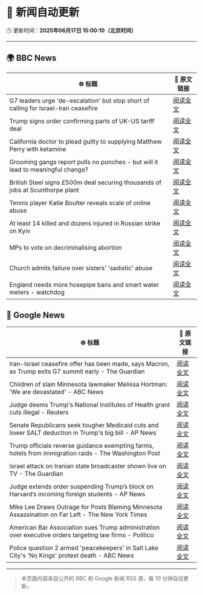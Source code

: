 # 🧠 新闻自动更新

🕒 更新时间：**2025年06月17日 15:00:10（北京时间）**

---

## 🌍 BBC News

| 🌐 标题 | 🔗 原文链接 |
|--------|-------------|
| G7 leaders urge 'de-escalation' but stop short of calling for Israel-Iran ceasefire | [阅读全文](https://www.bbc.com/news/articles/cd783v9wn1eo) |
| Trump signs order confirming parts of UK-US tariff deal | [阅读全文](https://www.bbc.com/news/articles/cy8gxp7dvepo) |
| California doctor to plead guilty to supplying Matthew Perry with ketamine | [阅读全文](https://www.bbc.com/news/articles/c784l795lzdo) |
| Grooming gangs report pulls no punches - but will it lead to meaningful change? | [阅读全文](https://www.bbc.com/news/articles/c5y0lrk2dqyo) |
| British Steel signs £500m deal securing thousands of jobs at Scunthorpe plant | [阅读全文](https://www.bbc.com/news/articles/c2k1jjkd9e0o) |
| Tennis player Katie Boulter reveals scale of online abuse | [阅读全文](https://www.bbc.com/sport/tennis/articles/cj42rvdk2k4o) |
| At least 14 killed and dozens injured in Russian strike on Kyiv | [阅读全文](https://www.bbc.com/news/articles/cx24g4850x4o) |
| MPs to vote on decriminalising abortion | [阅读全文](https://www.bbc.com/news/articles/c3rprg8zv18o) |
| Church admits failure over sisters' 'sadistic' abuse | [阅读全文](https://www.bbc.com/news/articles/c2d5w0x6g7zo) |
| England needs more hosepipe bans and smart water meters - watchdog | [阅读全文](https://www.bbc.com/news/articles/cj939kpnvx8o) |

## 📰 Google News

| 🌐 标题 | 🔗 原文链接 |
|--------|-------------|
| Iran-Israel ceasefire offer has been made, says Macron, as Trump exits G7 summit early - The Guardian | [阅读全文](https://news.google.com/rss/articles/CBMinAFBVV95cUxQQ1Y1NFJtejFUT2pVenBCczlnb3Zfcl8wb2Rvb1JSWXROMVBCQUdTZFAxS3ZWaE96bWdURkduR1pIUlFYb052VUFQcVlrVWJSOTZCREFUdER6RU1VbmpzWWJJLVgtV0tJRXJxd1BNMnV3aWprbXgzUExKampqSWthX3pZbGZsejBLbXptOUl5TzFaVDF2NnVCQW01RW0?oc=5) |
| Children of slain Minnesota lawmaker Melissa Hortman: 'We are devastated' - ABC News | [阅读全文](https://news.google.com/rss/articles/CBMiqAFBVV95cUxOQU9jMGZxZ2ZWbV9jOWlaS2RVYzNHQVpIYktXT05RcnNsTERWdG53U1BqdWM1Mi02c2h1ZUlJOE9YTlhYMnQ4cFFsQUc2RnhvSVIzeGV4WWZHUmZkR2ZOT1J5TVJHbzhWeW1fVzIzeWNDbGkxWGpRVWREaFdOa0VkY1V5MURQUkt2VDRQaVlnTV9SeXdfU2RKbzE4aGdsblBtTU9RX1Q4b3XSAa4BQVVfeXFMTTRTT2lKV2xFdkdGcVJSQ2tocGZRTmt5cEg3YU5HOWZzbGhjVFVBSU44MXdETGJQbFVLRE1XbUxBekk5VnhmZjB5ZG1fdjBNck9PdWxqWG9Db05SV3doVlBXczI5QlZheXU2RnlTbzF1aW9QaGotMEdMbTV3OWRlU0VsLVhfQ3N1MWNVdVdUcDRydE1xQl9Pck55OG1Lay16V2plZ3ZxNE1HZkYtWjln?oc=5) |
| Judge deems Trump's National Institutes of Health grant cuts illegal - Reuters | [阅读全文](https://news.google.com/rss/articles/CBMi2AFBVV95cUxOR0cta2RWUjNZQXZWQ0plRTZ6UWRPRng0VWxfU2VFc1BhUGxYcmVTWUxfdkVtUV9yTExrN0Nkbk5kNjQ3WXV2WlZ6MmpFM3dPUExZdnAzcUIyNGVNUHBoSndmVjROZE43empNaWJ1MTRpT2x5YTZWVkxBS1NFMVNYd09yT2tZbG45SUVPS3ZKMmxxSVA4djB3OE12MDdGX0pwRHJNWjRoVWFrWUFHN3dIcm9jVHl1SWZYUlJfUlFMejNLUllvelJycFg2RzVtU2RQYmFQX0IxeGc?oc=5) |
| Senate Republicans seek tougher Medicaid cuts and lower SALT deduction in Trump's big bill - AP News | [阅读全文](https://news.google.com/rss/articles/CBMisgFBVV95cUxOWVZFanBUdm51QmRGTWkwZXVaMzREc0Itc2tLdXI3b3ZqcW5wUzlVRnIyZ3VyanRYR2g0SVg5dThtNW4tQzF2ZTRIaU5vSk1YRGxLa1YwZVZfOTRVSHNCcWRXem13djE0VHIyREdpekJNSmhndWwycWhvZG1FT1NXZk9FS1hMclN5LVNOSEw5WFRrZ0FxWE9MYUwxa2Uxb1k2WUtVd1pRUl9jbFlLa3Y3ZVpB?oc=5) |
| Trump officials reverse guidance exempting farms, hotels from immigration raids - The Washington Post | [阅读全文](https://news.google.com/rss/articles/CBMilgFBVV95cUxNZlp0ZWV4aW1wcVZacWxQdjN6VGZaMjZWVDJPcHZZLUdzZjFBRnR5NlNoSk00V0xVVjdqdTV4YW5LYlBNNzlnazhGR0taWU5fY2NvblJ5NlRVem0yek5MTHlIdHN3YTRwbm02TFRFNUZpXzQwODdiaUU4SUcyZmRqYVhZLXEzdzN6ODdnN0RndDV0YmlhX1E?oc=5) |
| Israel attack on Iranian state broadcaster shown live on TV - The Guardian | [阅读全文](https://news.google.com/rss/articles/CBMijwFBVV95cUxOaFdTeERxTENSUGNMRFZHRE9TVmtSNHQ5STlRejR4bENfUWFFZTl6dThjUHFOMkNpRWFjWFNQWWlrVDk5NzEyakJXamlvbVNVdExRbnpDbThjN3R6T1lCeHlFanhpcWdrY2dfcXczRGVEQ2QyNVljLTFvYWNXTE5pUENIZE1VLU0tc0diRVV2Yw?oc=5) |
| Judge extends order suspending Trump’s block on Harvard’s incoming foreign students - AP News | [阅读全文](https://news.google.com/rss/articles/CBMinAFBVV95cUxQc2ZmcmJuLVBMR01WY0MtNC10WGRDYVJlZTF0VGhXMjJXbUNjTWZaWEtHTVFETE4tSXVyQU9qQU9BbjJDeWJxTmRKb2NiNllUd2RKZlY1bTgzWFdjX0x5U3dsMHRqaVZsYXF6aDd5QS1zUGYwVF9oUlI4YTBlTDg4NElpVG0xX3hzMmlFdkFsS21qU1RNLVlnd3dzLU4?oc=5) |
| Mike Lee Draws Outrage for Posts Blaming Minnesota Assassination on Far Left - The New York Times | [阅读全文](https://news.google.com/rss/articles/CBMimgFBVV95cUxNM3lpdF9qM01waVNkU2xCdVBwbzFneFR1LXY4bnNEVVBEd3RTMzR0Q3Jrb21Ebm5iSURMM3pPUWctRVF1Mk5DTUNWSEdSMVBMUXlYZjBZWW5fWEdkanpMQVlRMFgwaldwYnoxWlAyR2l1emdfa2xYRG1fR0EwR3RlM19FWXBNNXptNVJPeTRuMW8wVFRON2VPYkZ3?oc=5) |
| American Bar Association sues Trump administration over executive orders targeting law firms - Politico | [阅读全文](https://news.google.com/rss/articles/CBMijgFBVV95cUxQT1Brc2I4RzFMRkxvWWFyM1M2d21McXg5LWk2MXR0RFU4SGd6dC1MbDVjVlI0dklSWTlaYXhJVVBoNkFqUUlhRXBHYkp3NDZwbHc2UEpDRVBJaDJQekhGalNTZFlzWEdFQkhyZDhKUExmRjAyQTY4UldSNUZVa3p3QW1HNFZTQklyZC1JWXdB?oc=5) |
| Police question 2 armed 'peacekeepers' in Salt Lake City's 'No Kings' protest death - ABC News | [阅读全文](https://news.google.com/rss/articles/CBMingFBVV95cUxOX3UtTlNhTjJrNHZkWjN6S0Izak4zbGdYNlhZejE2cVNyUWF5bmt5eHBlTE5mc19xU3JzRXJ6SU9ORDFiZkRrQzRqdnZrSWVBWW9yTU52RFphR1lWVEZZbG5RcUE5ZFBNeUJKM3dONEVJdWtYR3ZzcTZxZ1RLbDVNbFV3YnhTaURqLWx2Z182U01UN212ZU9fcHZ6UjRXUdIBowFBVV95cUxPRm8yeW9vNW5Gd0FVNWtRRjNlZnZFUGFSd1VJbmZNaWV2aW9CeVZtY3g1ZVhpLTdYRWRIU2VlUFZNYTV2T2lZQjlrd2FyQWR6UjkzbHd1RzMzY20yZXVPdzVHNXBuaGxYS0ZoUTk5SUtwMDhBeGt2YVc0TXI0Ukt5bmV2V1lmMlRaV0VMZXpJRmJmczJhMDBNQ2I1dnlxS21Bc0U4?oc=5) |

---
> 本页面内容来自公开的 BBC 和 Google 新闻 RSS 源，每 10 分钟自动更新。